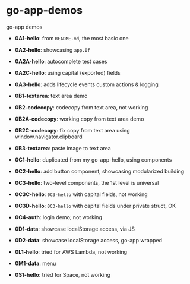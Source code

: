 # go-app-demos
go-app demos


- **0A1-hello**: from `README.md`, the most basic one
- **0A2-hello**: showcasing `app.If`
- **0A2A-hello**: autocomplete test cases
- **0A2C-hello**: using capital (exported) fields
- **0A3-hello**: adds lifecycle events custom actions & logging

- **0B1-textarea**: text area demo
- **0B2-codecopy**: codecopy from text area, not working
- **0B2A-codecopy**: working copy from text area demo
- **0B2C-codecopy**: fix copy from text area using window.navigator.clipboard
- **0B3-textarea**: paste image to text area

- **0C1-hello**: duplicated from my go-app-hello, using components
- **0C2-hello**: add button component, showcasing modularized building
- **0C3-hello**: two-level components, the 1st level is universal
- **0C3C-hello**: `0C3-hello` with capital fields, not working
- **0C3D-hello**: `0C3-hello` with capital fields under private struct, OK
- **0C4-auth**: login demo; not working

- **0D1-data**: showcase localStorage access, via JS
- **0D2-data**: showcase localStorage access, go-app wrapped

- **0L1-hello**: tried for AWS Lambda, not working

- **0M1-data**: menu

- **0S1-hello**: tried for Space, not working

